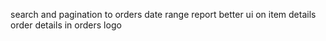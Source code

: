 search and pagination to orders
date range report
better ui on item details
order details in orders
logo
